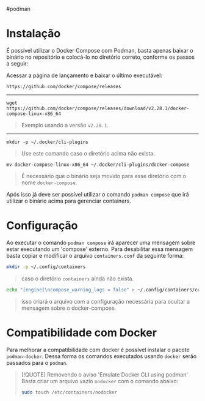#podman

# Instalação

É possível utilizar o Docker Compose com Podman, basta apenas baixar o binário no repositório e colocá-lo no diretório correto, conforme os passos a seguir:

Acessar a página de lançamento e baixar o último executável:

```
https://github.com/docker/compose/releases
```
---
```shell
wget https://github.com/docker/compose/releases/download/v2.28.1/docker-compose-linux-x86_64
```
>Exemplo  usando a versão `v2.28.1`.
---

```shell
mkdir -p ~/.docker/cli-plugins
```
>Use este comando caso o diretório acima não exista.

```shell
mv docker-compose-linux-x86_64 ~/.docker/cli-plugins/docker-compose
```
>É necessário que o binário seja movido para esse diretório com o nome `docker-compose`.

Após isso já deve ser possível utilizar o comando `podman compose` que irá utilizar o binário acima para gerenciar containers.

# Configuração

Ao executar o comando `podman compose` irá aparecer uma mensagem sobre estar executando um 'compose' externo. Para desabilitar essa mensagem basta copiar e modificar o arquivo `containers.conf`  da seguinte forma:

```sh
mkdir -p ~/.config/containers
```
>caso o diretório `containers` ainda não exista.

```sh
echo "[engine]\ncompose_warning_logs = false" > ~/.config/containers/containers.conf
```
>isso criará o arquivo com a configuração necessária para ocultar a mensagem sobre o docker-compose.

# Compatibilidade com Docker

Para melhorar a compatibilidade com docker é possível instalar o pacote `podman-docker`. Dessa forma os comandos executados usando `docker` serão passados para o `podman`.

> [!QUOTE] Removendo o aviso 'Emulate Docker CLI using podman'
> Basta criar um arquivo vazio `nodocker` com o comando abaixo:
> 
>```sh
>sudo touch /etc/containers/nodocker
>``` 
 
